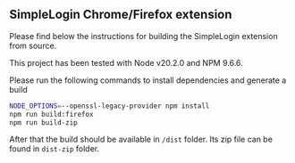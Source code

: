 SimpleLogin Chrome/Firefox extension
---

Please find below the instructions for building the SimpleLogin extension from source.

This project has been tested with Node v20.2.0 and NPM 9.6.6.

Please run the following commands to install dependencies and generate a build

```bash
NODE_OPTIONS=--openssl-legacy-provider npm install
npm run build:firefox
npm run build-zip
```

After that the build should be available in `/dist` folder. Its zip file can be found in `dist-zip` folder.